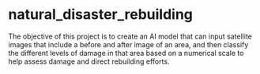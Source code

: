 # natural_disaster_rebuilding
The objective of this project is to create an AI model that can input satellite images that include a before and after image of an area, and then classify the different levels of damage in that area based on a numerical scale to help assess damage and direct rebuilding efforts.
